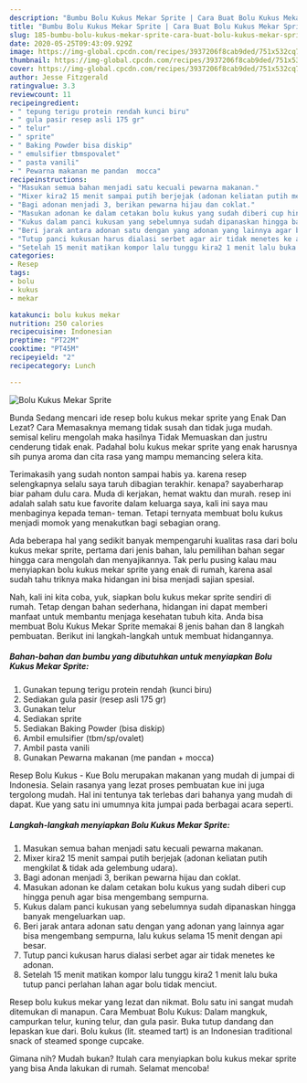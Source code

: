 ```yaml
---
description: "Bumbu Bolu Kukus Mekar Sprite | Cara Buat Bolu Kukus Mekar Sprite Yang Paling Enak"
title: "Bumbu Bolu Kukus Mekar Sprite | Cara Buat Bolu Kukus Mekar Sprite Yang Paling Enak"
slug: 185-bumbu-bolu-kukus-mekar-sprite-cara-buat-bolu-kukus-mekar-sprite-yang-paling-enak
date: 2020-05-25T09:43:09.929Z
image: https://img-global.cpcdn.com/recipes/3937206f8cab9ded/751x532cq70/bolu-kukus-mekar-sprite-foto-resep-utama.jpg
thumbnail: https://img-global.cpcdn.com/recipes/3937206f8cab9ded/751x532cq70/bolu-kukus-mekar-sprite-foto-resep-utama.jpg
cover: https://img-global.cpcdn.com/recipes/3937206f8cab9ded/751x532cq70/bolu-kukus-mekar-sprite-foto-resep-utama.jpg
author: Jesse Fitzgerald
ratingvalue: 3.3
reviewcount: 11
recipeingredient:
- " tepung terigu protein rendah kunci biru"
- " gula pasir resep asli 175 gr"
- " telur"
- " sprite"
- " Baking Powder bisa diskip"
- " emulsifier tbmspovalet"
- " pasta vanili"
- " Pewarna makanan me pandan  mocca"
recipeinstructions:
- "Masukan semua bahan menjadi satu kecuali pewarna makanan."
- "Mixer kira2 15 menit sampai putih berjejak (adonan keliatan putih mengkilat &amp; tidak ada gelembung udara)."
- "Bagi adonan menjadi 3, berikan pewarna hijau dan coklat."
- "Masukan adonan ke dalam cetakan bolu kukus yang sudah diberi cup hingga penuh agar bisa mengembang sempurna."
- "Kukus dalam panci kukusan yang sebelumnya sudah dipanaskan hingga banyak mengeluarkan uap."
- "Beri jarak antara adonan satu dengan yang adonan yang lainnya agar bisa mengembang sempurna, lalu kukus selama 15 menit dengan api besar."
- "Tutup panci kukusan harus dialasi serbet agar air tidak menetes ke adonan."
- "Setelah 15 menit matikan kompor lalu tunggu kira2 1 menit lalu buka tutup panci perlahan lahan agar bolu tidak menciut."
categories:
- Resep
tags:
- bolu
- kukus
- mekar

katakunci: bolu kukus mekar 
nutrition: 250 calories
recipecuisine: Indonesian
preptime: "PT22M"
cooktime: "PT45M"
recipeyield: "2"
recipecategory: Lunch

---
```



![Bolu Kukus Mekar Sprite](https://img-global.cpcdn.com/recipes/3937206f8cab9ded/751x532cq70/bolu-kukus-mekar-sprite-foto-resep-utama.jpg)

Bunda Sedang mencari ide resep bolu kukus mekar sprite yang Enak Dan Lezat? Cara Memasaknya memang tidak susah dan tidak juga mudah. semisal keliru mengolah maka hasilnya Tidak Memuaskan dan justru cenderung tidak enak. Padahal bolu kukus mekar sprite yang enak harusnya sih punya aroma dan cita rasa yang mampu memancing selera kita.

Terimakasih yang sudah nonton sampai habis ya. karena resep selengkapnya selalu saya taruh dibagian terakhir. kenapa? sayaberharap biar paham dulu cara. Muda di kerjakan, hemat waktu dan murah. resep ini adalah salah satu kue favorite dalam keluarga saya, kali ini saya mau menbaginya kepada teman- teman. Tetapi ternyata membuat bolu kukus menjadi momok yang menakutkan bagi sebagian orang.

Ada beberapa hal yang sedikit banyak mempengaruhi kualitas rasa dari bolu kukus mekar sprite, pertama dari jenis bahan, lalu pemilihan bahan segar hingga cara mengolah dan menyajikannya. Tak perlu pusing kalau mau menyiapkan bolu kukus mekar sprite yang enak di rumah, karena asal sudah tahu triknya maka hidangan ini bisa menjadi sajian spesial.


Nah, kali ini kita coba, yuk, siapkan bolu kukus mekar sprite sendiri di rumah. Tetap dengan bahan sederhana, hidangan ini dapat memberi manfaat untuk membantu menjaga kesehatan tubuh kita. Anda bisa membuat Bolu Kukus Mekar Sprite memakai 8 jenis bahan dan 8 langkah pembuatan. Berikut ini langkah-langkah untuk membuat hidangannya.

<!--inarticleads1-->

##### Bahan-bahan dan bumbu yang dibutuhkan untuk menyiapkan Bolu Kukus Mekar Sprite:

1. Gunakan  tepung terigu protein rendah (kunci biru)
1. Sediakan  gula pasir (resep asli 175 gr)
1. Gunakan  telur
1. Sediakan  sprite
1. Sediakan  Baking Powder (bisa diskip)
1. Ambil  emulsifier (tbm/sp/ovalet)
1. Ambil  pasta vanili
1. Gunakan  Pewarna makanan (me pandan + mocca)


Resep Bolu Kukus - Kue Bolu merupakan makanan yang mudah di jumpai di Indonesia. Selain rasanya yang lezat proses pembuatan kue ini juga tergolong mudah. Hal ini tentunya tak terlebas dari bahanya yang mudah di dapat. Kue yang satu ini umumnya kita jumpai pada berbagai acara seperti. 

<!--inarticleads2-->

##### Langkah-langkah menyiapkan Bolu Kukus Mekar Sprite:

1. Masukan semua bahan menjadi satu kecuali pewarna makanan.
1. Mixer kira2 15 menit sampai putih berjejak (adonan keliatan putih mengkilat &amp; tidak ada gelembung udara).
1. Bagi adonan menjadi 3, berikan pewarna hijau dan coklat.
1. Masukan adonan ke dalam cetakan bolu kukus yang sudah diberi cup hingga penuh agar bisa mengembang sempurna.
1. Kukus dalam panci kukusan yang sebelumnya sudah dipanaskan hingga banyak mengeluarkan uap.
1. Beri jarak antara adonan satu dengan yang adonan yang lainnya agar bisa mengembang sempurna, lalu kukus selama 15 menit dengan api besar.
1. Tutup panci kukusan harus dialasi serbet agar air tidak menetes ke adonan.
1. Setelah 15 menit matikan kompor lalu tunggu kira2 1 menit lalu buka tutup panci perlahan lahan agar bolu tidak menciut.


Resep bolu kukus mekar yang lezat dan nikmat. Bolu satu ini sangat mudah ditemukan di manapun. Cara Membuat Bolu Kukus: Dalam mangkuk, campurkan telur, kuning telur, dan gula pasir. Buka tutup dandang dan lepaskan kue dari. Bolu kukus (lit. steamed tart) is an Indonesian traditional snack of steamed sponge cupcake. 

Gimana nih? Mudah bukan? Itulah cara menyiapkan bolu kukus mekar sprite yang bisa Anda lakukan di rumah. Selamat mencoba!
